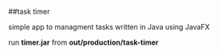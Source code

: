 ##task timer

simple app to managment tasks written in Java using JavaFX

run **timer.jar** from **out/production/task-timer**
